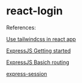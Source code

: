 # react-login

References:

[Use tailwindcss in react app](https://tailwindcss.com/docs/guides/create-react-app)

[ExpressJS Getting started](https://expressjs.com/en/starter/hello-world.html)

[ExpressJS Basich routing](https://expressjs.com/en/starter/basic-routing.html)

[express-session](https://expressjs.com/en/resources/middleware/session.html)